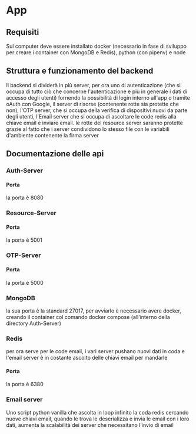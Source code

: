 # App


## Requisiti 
Sul computer deve essere installato docker (necessario in fase di sviluppo per creare i container con MongoDB e Redis), python (con pipenv) e node


## Struttura e funzionamento del backend
Il backend si dividerà in più server, per ora uno di autenticazione (che si occupa di tutto ciò che concerne l'autenticazione e più in generale i dati di accesso degli utenti) fornendo la possibilità di login interno all'app o tramite oAuth con Google, il server di risorse (contenente rotte sia protette che non), l'OTP server, che si occupa della verifica di dispositivi nuovi da parte degli utenti, l'Email server che si occupa di ascoltare le code redis alla chiave email e inviare email. le rotte del resource server saranno protette grazie al fatto che i  server condividono lo stesso file con le variabili d'ambiente contenente la firma server


## Documentazione delle api
### Auth-Server
#### Porta
la porta è 8080
### Resource-Server
#### Porta
la porta è 5001
### OTP-Server
#### Porta
la porta è 5000
### MongoDB
la sua porta è la standard 27017, per avviarlo è necessario avere docker, creando il container col comando docker compose (all'interno della directory Auth-Server)
### Redis
per ora serve per le code email, i vari server pushano nuovi dati in coda e l'email server è in costante ascolto delle chiavi email per mandarle
#### Porta
la porta è 6380
### Email server
Uno script python vanilla che ascolta in loop infinito la coda redis cercando nuove chiavi email, quando le trova le deserializza e invia le email con i loro dati, aumenta la scalabilità dei server che necessitano l'invio di email